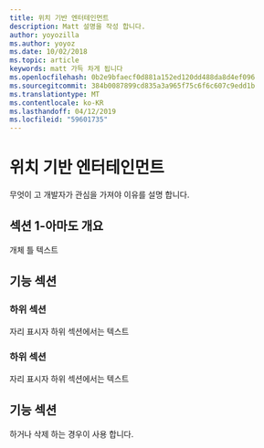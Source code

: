 ```yaml
---
title: 위치 기반 엔터테인먼트
description: Matt 설명을 작성 합니다.
author: yoyozilla
ms.author: yoyoz
ms.date: 10/02/2018
ms.topic: article
keywords: matt 가득 차게 됩니다
ms.openlocfilehash: 0b2e9bfaecf0d881a152ed120dd488da8d4ef096
ms.sourcegitcommit: 384b0087899cd835a3a965f75c6f6c607c9edd1b
ms.translationtype: MT
ms.contentlocale: ko-KR
ms.lasthandoff: 04/12/2019
ms.locfileid: "59601735"
---
```

# <a name="location-based-entertainment"></a>위치 기반 엔터테인먼트

무엇이 고 개발자가 관심을 가져야 이유를 설명 합니다.

## <a name="section-one---maybe-an-outline"></a>섹션 1-아마도 개요

개체 틀 텍스트

## <a name="feature-section"></a>기능 섹션

### <a name="sub-section"></a>하위 섹션

자리 표시자 하위 섹션에서는 텍스트

### <a name="sub-section"></a>하위 섹션

자리 표시자 하위 섹션에서는 텍스트

## <a name="feature-section"></a>기능 섹션

하거나 삭제 하는 경우이 사용 합니다.
